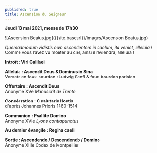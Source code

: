```yaml
---
published: true
title: Ascension du Seigneur
---
```

**Jeudi 13 mai 2021, messe de 17h30**

![Ascension Beatus.jpg]({{site.baseurl}}/images/Ascension Beatus.jpg)

*Quemadmodum vidistis eum ascendentem in caelum, ita veniet, alleluia !*  
Comme vous l’avez vu monter au ciel, ainsi il reviendra, alleluia !

**Introït : Viri Galilaei**

**Alleluia : Ascendit Deus & Dominus in Sina**  
Versets en faux-bourdon : Ludwig Senfl & faux-bourdon parisien

**Offertoire : Ascendit Deus**  
Anonyme XVe *Manuscrit de Trente*

**Consécration : O salutaris Hostia**  
d'après Johannes Prioris 1460-1514

**Communion : Psallite Domino**  
Anonyme XVIe *Lyons contrapunctus*

**Au dernier évangile : Regina caeli**

**Sortie : Ascendendo / Descendendo / Domino**  
Anonyme XIIIe Codex de Montpellier
